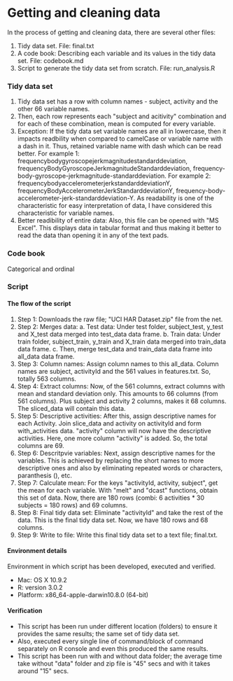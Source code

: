 Getting and cleaning data
===========

In the process of getting and cleaning data, there are several other files:

1. Tidy data set. File: final.txt
2. A code book: Describing each variable and its values in the tidy data set. File: codebook.md
3. Script to generate the tidy data set from scratch. File: run_analysis.R

### Tidy data set
1. Tidy data set has a row with column names - subject, activity and the other 66 variable names.
2. Then, each row represents each "subject and acitivity" combination and for each of these combination, mean is computed for every variable.
3. Exception: If the tidy data set variable names are all in lowercase, then it impacts readbility when compared to camelCase or variable name with a dash in it. Thus, retained variable name with dash which can be read better. 
For example 1: frequencybodygyroscopejerkmagnitudestandarddeviation, frequencyBodyGyroscopeJerkmagnitudeStandarddeviation, frequency-body-gyroscope-jerkmagnitude-standarddeviation. 
For example 2: frequencybodyaccelerometerjerkstandarddeviationY, frequencyBodyAccelerometerJerkStandarddeviationY, frequency-body-accelerometer-jerk-standarddeviation-Y.
As readability is one of the characteristic for easy interpretation of data, I have considered this characteristic for variable names.
4. Better readibility of entire data: Also, this file can be opened with "MS Excel". This displays data in tabular format and thus making it better to read the data than opening it in any of the text pads.

### Code book
Categorical and ordinal

### Script
#### The flow of the script
1. Step 1: Downloads the raw file; "UCI HAR Dataset.zip" file from the net.
1. Step 2: Merges data:
		a. Test data: Under test folder, subject_test, y_test and X_test data merged into test_data data frame.
		b. Train data: Under train folder, subject_train, y_train and X_train data merged into train_data data frame.
		c. Then, merge test_data and train_data data frame into all_data data frame.
1. Step 3: Column names: 
		Assign column names to this all_data. 
		Column names are subject, activityId and the 561 values in features.txt. So, totally 563 columns.
1. Step 4: Extract columns: 
		Now, of the 561 columns, extract columns with mean and standard deviation only. 
		This amounts to 66 columns (from 561 columns). Plus subject and activity 2 columns, makes it 68 columns. 
		The sliced_data will contain this data.
1. Step 5: Descriptive activities: 
		After this, assign descriptive names for each Activity. 
		Join slice_data and activity on activityId and form with_activities data.
		"activity" column will now have the descriptive activities.
		Here, one more column "activity" is added. So, the total columns are 69. 
1. Step 6: Descritpvie variables: 
		Next, assign descriptive names for the variables. 
		This is achieved by replacing the short names to more descriptive ones and 
		also by eliminating repeated words or characters, paranthesis (), etc.
1. Step 7: Calculate mean: 
		For the keys "activityId, activity, subject", get the mean for each variable. 
		With "melt" and "dcast" functions, obtain this set of data. 
		Now, there are 180 rows (combi: 6 activities * 30 subjects = 180 rows) and 69 columns.
1. Step 8: Final tidy data set: 
		Eliminate "activityId" and take the rest of the data. 
		This is the final tidy data set. Now, we have 180 rows and 68 columns.
1. Step 9: Write to file: 
		Write this final tidy data set to a text file; final.txt.


#### Environment details
Environment in which script has been developed, executed and verified.

* Mac: OS X 10.9.2
* R: version 3.0.2
* Platform: x86_64-apple-darwin10.8.0 (64-bit)

#### Verification
* This script has been run under different location (folders) to ensure it provides the same results; the same set of tidy data set.
* Also, executed every single line of command/block of command separately on R console and even this produced the same results. 
* This script has been run with and without data folder; the average time take without "data" folder and zip file is "45" secs and with it takes around "15" secs.

